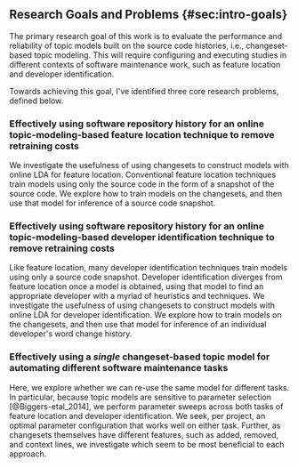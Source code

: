 ## Research Goals and Problems {#sec:intro-goals}

The primary research goal of this work is to evaluate the performance and
reliability of topic models built on the source code histories, i.e.,
changeset-based topic modeling. This will require configuring and executing
studies in different contexts of software maintenance work, such as feature
location and developer identification.

Towards achieving this goal, I've identified three core research problems,
defined below.

### Effectively using software repository history for an online topic-modeling-based feature location technique to remove retraining costs

We investigate the usefulness of using changesets to construct models
with online LDA for feature location.  Conventional feature location
techniques train models using only the source code in the form of a snapshot of
the source code.  We explore how to train models on the changesets, and then
use that model for inference of a source code snapshot.

### Effectively using software repository history for an online topic-modeling-based developer identification technique to remove retraining costs

Like feature location, many developer identification techniques train models
using only a source code snapshot. Developer identification diverges from
feature location once a model is obtained, using that model to find an
appropriate developer with a myriad of heuristics and techniques.  We
investigate the usefulness of using changesets to construct models with
online LDA for developer identification.  We explore how to train models on the
changesets, and then use that model for inference of an individual
developer's word change history.


### Effectively using a *single* changeset-based topic model for automating different software maintenance tasks

Here, we explore whether we can re-use the same model for different tasks.  In
particular, because topic models are sensitive to parameter selection
[@Biggers-etal_2014], we perform parameter sweeps across both tasks of feature
location and developer identification.  We seek, per project, an optimal
parameter configuration that works well on either task.  Further, as changesets
themselves have different features, such as added, removed, and context lines,
we investigate which seem to be most beneficial to each approach.
